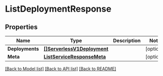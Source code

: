 # ListDeploymentResponse

## Properties

Name | Type | Description | Notes
------------ | ------------- | ------------- | -------------
**Deployments** | [**[]ServerlessV1Deployment**](ServerlessV1Deployment.md) |  |[optional] 
**Meta** | [**ListServiceResponseMeta**](ListServiceResponseMeta.md) |  |[optional] 

[[Back to Model list]](../README.md#documentation-for-models) [[Back to API list]](../README.md#documentation-for-api-endpoints) [[Back to README]](../README.md)


